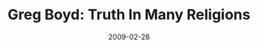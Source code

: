 ---
layout: media
category: media
title: "Greg Boyd: Truth In Many Religions"
date: 2009-02-28
description: "Dr. Greg Boyd discusses why we can find truth in many different religious expressions."
video: "https://s3.amazonaws.com/crossroadsvideomessages/Boyd2-1.mp4"
video-poster: "https://www.crossroads.net/uploadedfiles/Boyd2-1-still.jpg"
---